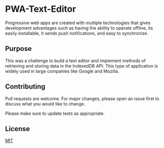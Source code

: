 # PWA-Text-Editor
Progressive web apps are created with multiple technologies that gives development advantages such as having the ability to operate offline, its easily installable, it sends push notifications, and easy to synchronize. 

## Purpose
This was a challenge to build a text editor and implement methods of retrieving and storing data in the IndexedDB API. This type of application is widely used in large companies like 
Google and Mozilla.




## Contributing
Pull requests are welcome. For major changes, please open an issue first to discuss what you would like to change.

Please make sure to update tests as appropriate.

## License
[MIT](https://choosealicense.com/licenses/mit/)
